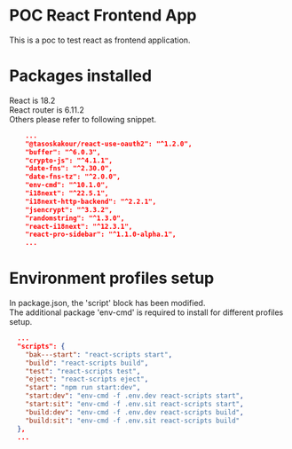 # POC React Frontend App
This is a poc to test react as frontend application.  


# Packages installed
React is 18.2  
React router is 6.11.2  
Others please refer to following snippet.  

```json
    ...
    "@tasoskakour/react-use-oauth2": "^1.2.0",
    "buffer": "^6.0.3",
    "crypto-js": "^4.1.1",
    "date-fns": "^2.30.0",
    "date-fns-tz": "^2.0.0",
    "env-cmd": "^10.1.0",
    "i18next": "^22.5.1",
    "i18next-http-backend": "^2.2.1",
    "jsencrypt": "^3.3.2",
    "randomstring": "^1.3.0",
    "react-i18next": "^12.3.1",
    "react-pro-sidebar": "^1.1.0-alpha.1",
    ...
```


# Environment profiles setup
In package.json, the 'script' block has been modified.  
The additional package 'env-cmd' is required to install for different profiles setup.

```json
  ...
  "scripts": {
    "bak---start": "react-scripts start",
    "build": "react-scripts build",
    "test": "react-scripts test",
    "eject": "react-scripts eject",
    "start": "npm run start:dev",
    "start:dev": "env-cmd -f .env.dev react-scripts start",
    "start:sit": "env-cmd -f .env.sit react-scripts start",
    "build:dev": "env-cmd -f .env.dev react-scripts build",
    "build:sit": "env-cmd -f .env.sit react-scripts build"
  },
  ...
```


